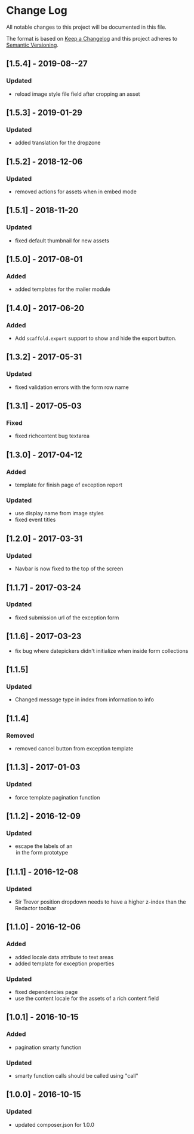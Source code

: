 # Change Log
All notable changes to this project will be documented in this file.

The format is based on [Keep a Changelog](http://keepachangelog.com/)
and this project adheres to [Semantic Versioning](http://semver.org/).

## [1.5.4] - 2019-08--27
### Updated
- reload image style file field after cropping an asset

## [1.5.3] - 2019-01-29
### Updated
- added translation for the dropzone

## [1.5.2] - 2018-12-06
### Updated
- removed actions for assets when in embed mode

## [1.5.1] - 2018-11-20
### Updated
- fixed default thumbnail for new assets

## [1.5.0] - 2017-08-01
### Added
- added templates for the mailer module

## [1.4.0] - 2017-06-20
### Added
- Add `scaffold.export` support to show and hide the export button.

## [1.3.2] - 2017-05-31
### Updated
- fixed validation errors with the form row name

## [1.3.1] - 2017-05-03
### Fixed
- fixed richcontent bug textarea

## [1.3.0] - 2017-04-12
### Added
- template for finish page of exception report

### Updated
- use display name from image styles
- fixed event titles

## [1.2.0] - 2017-03-31
### Updated
- Navbar is now fixed to the top of the screen

## [1.1.7] - 2017-03-24
### Updated
- fixed submission url of the exception form

## [1.1.6] - 2017-03-23
- fix bug where datepickers didn't initialize when inside form collections

## [1.1.5]
### Updated
- Changed message type in index from information to info

## [1.1.4]
### Removed
- removed cancel button from exception template

## [1.1.3] - 2017-01-03
### Updated
- force template pagination function

## [1.1.2] - 2016-12-09
### Updated
- escape the labels of an <option> in the form prototype

## [1.1.1] - 2016-12-08
### Updated
- Sir Trevor position dropdown needs to have a higher z-index than the Redactor toolbar

## [1.1.0] - 2016-12-06
### Added
- added locale data attribute to text areas
- added template for exception properties

### Updated
- fixed dependencies page
- use the content locale for the assets of a rich content field

## [1.0.1] - 2016-10-15
### Added
- pagination smarty function

### Updated
- smarty function calls should be called using "call"

## [1.0.0] - 2016-10-15
### Updated
- updated composer.json for 1.0.0
